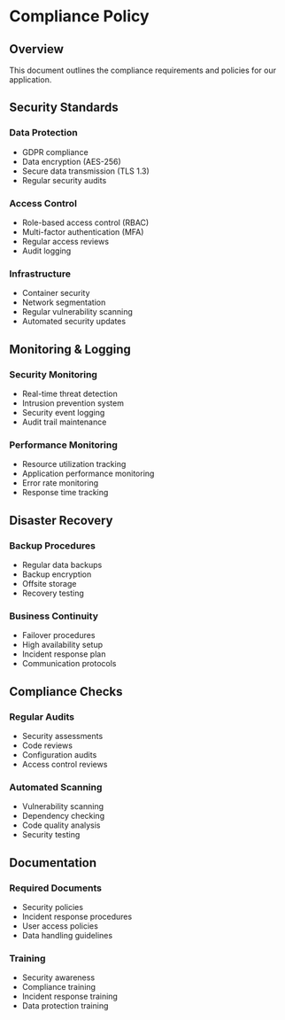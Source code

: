 # Compliance Policy

## Overview

This document outlines the compliance requirements and policies for our application.

## Security Standards

### Data Protection
- GDPR compliance
- Data encryption (AES-256)
- Secure data transmission (TLS 1.3)
- Regular security audits

### Access Control
- Role-based access control (RBAC)
- Multi-factor authentication (MFA)
- Regular access reviews
- Audit logging

### Infrastructure
- Container security
- Network segmentation
- Regular vulnerability scanning
- Automated security updates

## Monitoring & Logging

### Security Monitoring
- Real-time threat detection
- Intrusion prevention system
- Security event logging
- Audit trail maintenance

### Performance Monitoring
- Resource utilization tracking
- Application performance monitoring
- Error rate monitoring
- Response time tracking

## Disaster Recovery

### Backup Procedures
- Regular data backups
- Backup encryption
- Offsite storage
- Recovery testing

### Business Continuity
- Failover procedures
- High availability setup
- Incident response plan
- Communication protocols

## Compliance Checks

### Regular Audits
- Security assessments
- Code reviews
- Configuration audits
- Access control reviews

### Automated Scanning
- Vulnerability scanning
- Dependency checking
- Code quality analysis
- Security testing

## Documentation

### Required Documents
- Security policies
- Incident response procedures
- User access policies
- Data handling guidelines

### Training
- Security awareness
- Compliance training
- Incident response training
- Data protection training 